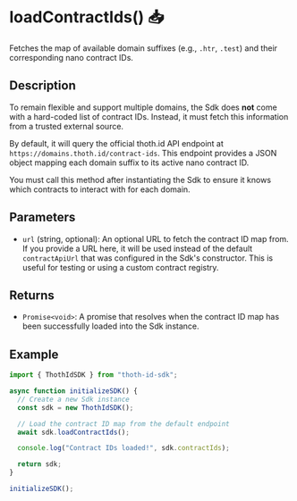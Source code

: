 # loadContractIds() 📥

Fetches the map of available domain suffixes (e.g., `.htr`, `.test`) and their corresponding nano contract IDs.

## Description

To remain flexible and support multiple domains, the Sdk does **not** come with a hard-coded list of contract IDs. Instead, it must fetch this information from a trusted external source.

By default, it will query the official thoth.id API endpoint at `https://domains.thoth.id/contract-ids`. This endpoint provides a JSON object mapping each domain suffix to its active nano contract ID.

You must call this method after instantiating the Sdk to ensure it knows which contracts to interact with for each domain.

## Parameters

- `url` (string, optional): An optional URL to fetch the contract ID map from. If you provide a URL here, it will be used instead of the default `contractApiUrl` that was configured in the Sdk's constructor. This is useful for testing or using a custom contract registry.

## Returns

- `Promise<void>`: A promise that resolves when the contract ID map has been successfully loaded into the Sdk instance.

## Example

```typescript
import { ThothIdSDK } from "thoth-id-sdk";

async function initializeSDK() {
  // Create a new Sdk instance
  const sdk = new ThothIdSDK();

  // Load the contract ID map from the default endpoint
  await sdk.loadContractIds();

  console.log("Contract IDs loaded!", sdk.contractIds);

  return sdk;
}

initializeSDK();
```